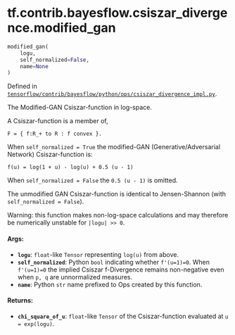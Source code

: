 <div itemscope itemtype="http://developers.google.com/ReferenceObject">
<meta itemprop="name" content="tf.contrib.bayesflow.csiszar_divergence.modified_gan" />
</div>

# tf.contrib.bayesflow.csiszar_divergence.modified_gan

``` python
modified_gan(
    logu,
    self_normalized=False,
    name=None
)
```



Defined in [`tensorflow/contrib/bayesflow/python/ops/csiszar_divergence_impl.py`](https://www.tensorflow.org/code/tensorflow/contrib/bayesflow/python/ops/csiszar_divergence_impl.py).

The Modified-GAN Csiszar-function in log-space.

A Csiszar-function is a member of,

```none
F = { f:R_+ to R : f convex }.
```

When `self_normalized = True` the modified-GAN (Generative/Adversarial
Network) Csiszar-function is:

```none
f(u) = log(1 + u) - log(u) + 0.5 (u - 1)
```

When `self_normalized = False` the `0.5 (u - 1)` is omitted.

The unmodified GAN Csiszar-function is identical to Jensen-Shannon (with
`self_normalized = False`).

Warning: this function makes non-log-space calculations and may therefore be
numerically unstable for `|logu| >> 0`.

#### Args:

* <b>`logu`</b>: `float`-like `Tensor` representing `log(u)` from above.
* <b>`self_normalized`</b>: Python `bool` indicating whether `f'(u=1)=0`. When
    `f'(u=1)=0` the implied Csiszar f-Divergence remains non-negative even
    when `p, q` are unnormalized measures.
* <b>`name`</b>: Python `str` name prefixed to Ops created by this function.


#### Returns:

* <b>`chi_square_of_u`</b>: `float`-like `Tensor` of the Csiszar-function evaluated
    at `u = exp(logu)`.